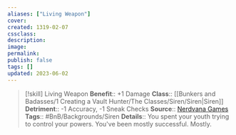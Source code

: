 ```yaml
---
aliases: ["Living Weapon"]
cover: 
created: 1319-02-07
cssclass: 
description: 
image: 
permalink: 
publish: false
tags: []
updated: 2023-06-02
---
```


>[!skill] Living Weapon
> **Benefit**:: +1 Damage
> **Class**:: [[Bunkers and Badasses/1 Creating a Vault Hunter/The Classes/Siren/Siren|Siren]]
> **Detriment**:: -1 Accuracy, -1 Sneak Checks
> **Source**:: [Nerdvana Games](https://nerdvanagames.com)
> **Tags**:: #BnB/Backgrounds/Siren
>**Details**:: You spent your youth trying to control your powers. You've been mostly successful. Mostly.
